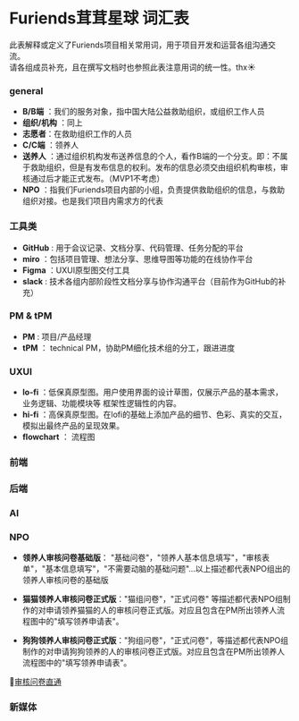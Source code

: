 
# Furiends茸茸星球 词汇表
此表解释或定义了Furiends项目相关常用词，用于项目开发和运营各组沟通交流。  
请各组成员补充，且在撰写文档时也参照此表注意用词的统一性。thx☀️

### general
- **B/B端** ：我们的服务对象，指中国大陆公益救助组织，或组织工作人员
- **组织/机构** ：同上
- **志愿者**：在救助组织工作的人员
- **C/C端** ：领养人
- **送养人** ：通过组织机构发布送养信息的个人，看作B端的一个分支。即：不属于救助组织，但是有发布信息的权利。发布的信息必须交由组织机构审核，审核通过后才能正式发布。（MVP1不考虑）
- **NPO** ：指我们Furiends项目内部的小组，负责提供救助组织的信息，与救助组织对接。也是我们项目内需求方的代表


### 工具类
- **GitHub** : 用于会议记录、文档分享、代码管理、任务分配的平台
- **miro** ：包括项目管理、想法分享、思维导图等功能的在线协作平台
- **Figma** ：UXUI原型图交付工具
- **slack** : 技术各组内部阶段性文档分享与协作沟通平台（目前作为GitHub的补充）

### PM & tPM
- **PM** : 项目/产品经理
- **tPM** ： technical PM，协助PM细化技术组的分工，跟进进度

### UXUI
- **lo-fi** ：低保真原型图。用户使用界面的设计草图，仅展示产品的基本需求，业务逻辑、功能模块等 框架性逻辑性的内容。
- **hi-fi** ：高保真原型图。在lofi的基础上添加产品的细节、色彩、真实的交互，模拟出最终产品的呈现效果。
- **flowchart** ： 流程图

### 前端

### 后端

### AI

### NPO
- **领养人审核问卷基础版**： "基础问卷"，"领养人基本信息填写"，"审核表单"，"基本信息填写"，"不需要动脑的基础问题"...以上描述都代表NPO组出的领养人审核问卷的基础版

- **猫猫领养人审核问卷正式版**："猫组问卷"，"正式问卷" 等描述都代表NPO组制作的对申请领养猫猫的人的审核问卷正式版。对应且包含在PM所出领养人流程图中的"填写领养申请表"。  

- **狗狗领养人审核问卷正式版**："狗组问卷"，"正式问卷"，等描述都代表NPO组制作的对申请狗狗领养的人的审核问卷正式版。对应且包含在PM所出领养人流程图中的"填写领养申请表"。

🔗[审核问卷直通](https://github.com/Furiends/NPO/blob/main/领养人审核问卷.md)

### 新媒体
